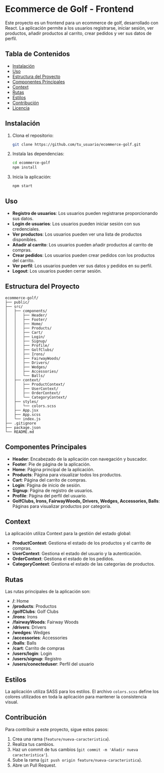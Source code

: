 # Ecommerce de Golf - Frontend

Este proyecto es un frontend para un ecommerce de golf, desarrollado con React. La aplicación permite a los usuarios registrarse, iniciar sesión, ver productos, añadir productos al carrito, crear pedidos y ver sus datos de perfil.

## Tabla de Contenidos

- [Instalación](#instalación)
- [Uso](#uso)
- [Estructura del Proyecto](#estructura-del-proyecto)
- [Componentes Principales](#componentes-principales)
- [Context](#context)
- [Rutas](#rutas)
- [Estilos](#estilos)
- [Contribución](#contribución)
- [Licencia](#licencia)

## Instalación

1. Clona el repositorio:
    ```sh
    git clone https://github.com/tu_usuario/ecommerce-golf.git
    ```

2. Instala las dependencias:
    ```sh
    cd ecommerce-golf
    npm install
    ```

3. Inicia la aplicación:
    ```sh
    npm start
    ```

## Uso

- **Registro de usuarios**: Los usuarios pueden registrarse proporcionando sus datos.
- **Login de usuarios**: Los usuarios pueden iniciar sesión con sus credenciales.
- **Ver productos**: Los usuarios pueden ver una lista de productos disponibles.
- **Añadir al carrito**: Los usuarios pueden añadir productos al carrito de compras.
- **Crear pedidos**: Los usuarios pueden crear pedidos con los productos del carrito.
- **Ver perfil**: Los usuarios pueden ver sus datos y pedidos en su perfil.
- **Logout**: Los usuarios pueden cerrar sesión.

## Estructura del Proyecto

```plaintext
ecommerce-golf/
├── public/
├── src/
│   ├── components/
│   │   ├── Header/
│   │   ├── Footer/
│   │   ├── Home/
│   │   ├── Products/
│   │   ├── Cart/
│   │   ├── Login/
│   │   ├── Signup/
│   │   ├── Profile/
│   │   ├── GolfClubs/
│   │   ├── Irons/
│   │   ├── FairwayWoods/
│   │   ├── Drivers/
│   │   ├── Wedges/
│   │   ├── Accessories/
│   │   └── Balls/
│   ├── context/
│   │   ├── ProductContext/
│   │   ├── UserContext/
│   │   ├── OrderContext/
│   │   └── CategoryContext/
│   ├── styles/
│   │   └── colors.scss
│   ├── App.jsx
│   ├── App.scss
│   └── index.js
├── .gitignore
├── package.json
└── README.md
```


## Componentes Principales

- **Header**: Encabezado de la aplicación con navegación y buscador.
- **Footer**: Pie de página de la aplicación.
- **Home**: Página principal de la aplicación.
- **Products**: Página para visualizar todos los productos.
- **Cart**: Página del carrito de compras.
- **Login**: Página de inicio de sesión.
- **Signup**: Página de registro de usuarios.
- **Profile**: Página del perfil del usuario.
- **GolfClubs, Irons, FairwayWoods, Drivers, Wedges, Accessories, Balls**: Páginas para visualizar productos por categoría.

## Context

La aplicación utiliza Context para la gestión del estado global:

- **ProductContext**: Gestiona el estado de los productos y el carrito de compras.
- **UserContext**: Gestiona el estado del usuario y la autenticación.
- **OrderContext**: Gestiona el estado de los pedidos.
- **CategoryContext**: Gestiona el estado de las categorías de productos.

## Rutas

Las rutas principales de la aplicación son:

- **/**: Home
- **/products**: Productos
- **/golfClubs**: Golf Clubs
- **/irons**: Irons
- **/fairwayWoods**: Fairway Woods
- **/drivers**: Drivers
- **/wedges**: Wedges
- **/accessories**: Accessories
- **/balls**: Balls
- **/cart**: Carrito de compras
- **/users/login**: Login
- **/users/signup**: Registro
- **/users/conecteduser**: Perfil del usuario

## Estilos

La aplicación utiliza SASS para los estilos. El archivo `colors.scss` define los colores utilizados en toda la aplicación para mantener la consistencia visual.

## Contribución

Para contribuir a este proyecto, sigue estos pasos:

1. Crea una rama (`feature/nueva-caracteristica`).
2. Realiza tus cambios.
3. Haz un commit de tus cambios (`git commit -m 'Añadir nueva característica'`).
4. Sube la rama (`git push origin feature/nueva-caracteristica`).
5. Abre un Pull Request.
